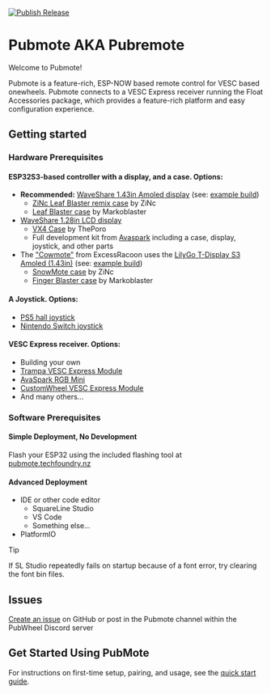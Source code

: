 [![Publish Release](https://github.com/contactsimonwilson/PubRemote/actions/workflows/release.yml/badge.svg)](https://github.com/contactsimonwilson/PubRemote/actions/workflows/release.yml)

# Pubmote AKA Pubremote

Welcome to Pubmote!

Pubmote is a feature-rich, ESP-NOW based remote control for VESC based onewheels. Pubmote connects to a VESC Express receiver running the Float Accessories package, which provides a feature-rich platform and easy configuration experience.

## Getting started

### Hardware Prerequisites

#### ESP32S3-based controller with a display, and a case. Options:
- **Recommended:** [WaveShare 1.43in Amoled display](https://www.waveshare.com/esp32-s3-touch-amoled-1.43.htm?sku=30106) (see: [example build](/docs/builds/leaf-blaster.md))
  - [ZiNc Leaf Blaster remix case](https://www.printables.com/model/1265591) by ZiNc
  - [Leaf Blaster case](https://www.printables.com/model/1191785) by Markoblaster
- [WaveShare 1.28in LCD display](https://www.waveshare.com/esp32-s3-touch-lcd-1.28.htm)
  - [VX4 Case](https://www.printables.com/model/835158-pubmote) by ThePoro
  - Full development kit from [Avaspark](https://avaspark.com/products/pubmote-dev-kit) including a case, display, joystick, and other parts
- The ["Cowmote"](https://cowpowersystems.com/product/1) from ExcessRacoon uses the [LilyGo T-Display S3 Amoled (1.43in)](https://lilygo.cc/products/t-display-s3-amoled-1-64?variant=44507650556085) (see: [example build](/docs/builds/snowmote.md))
  - [SnowMote case](https://www.printables.com/model/1143449) by ZiNc
  - [Finger Blaster case](https://www.printables.com/model/1159060) by Markoblaster

#### A Joystick. Options:
- [PS5 hall joystick](https://www.aliexpress.us/item/3256806823053436.html)
- [Nintendo Switch joystick](https://vi.aliexpress.com/item/1005006746686389.html)

#### VESC Express receiver. Options:
- Building your own
- [Trampa VESC Express Module](https://trampaboards.com/vesc-express--p-34857.html)
- [AvaSpark RGB Mini](https://avaspark.com/products/avaspark-rgb-mini)
- [CustomWheel VESC Express Module](https://customwheel.shop/accesories/vesc-express-module-wifi-bt)
- And many others...

### Software Prerequisites

#### Simple Deployment, No Development

Flash your ESP32 using the included flashing tool at [pubmote.techfoundry.nz](https://pubmote.techfoundry.nz/)

#### Advanced Deployment
- IDE or other code editor
  - SquareLine Studio
  - VS Code
  - Something else...
- PlatformIO

> [!TIP]
> If SL Studio repeatedly fails on startup because of a font error, try clearing the font bin files.

## Issues

[Create an issue](https://github.com/contactsimonwilson/PubRemote/) on GitHub or post in the Pubmote channel within the PubWheel Discord server

## Get Started Using PubMote

For instructions on first-time setup, pairing, and usage, see the [quick start guide](/docs/quick-start.md).

